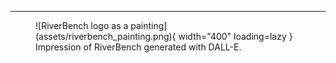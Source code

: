 
----

<figure markdown>
  ![RiverBench logo as a painting](assets/riverbench_painting.png){ width="400" loading=lazy }
  <figcaption style="width: 400px">Impression of RiverBench generated with DALL-E.</figcaption>
</figure>
